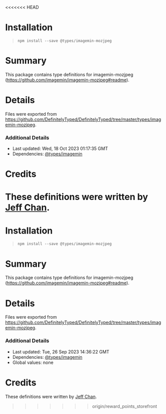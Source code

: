 <<<<<<< HEAD
# Installation
> `npm install --save @types/imagemin-mozjpeg`

# Summary
This package contains type definitions for imagemin-mozjpeg (https://github.com/imagemin/imagemin-mozjpeg#readme).

# Details
Files were exported from https://github.com/DefinitelyTyped/DefinitelyTyped/tree/master/types/imagemin-mozjpeg.

### Additional Details
 * Last updated: Wed, 18 Oct 2023 01:17:35 GMT
 * Dependencies: [@types/imagemin](https://npmjs.com/package/@types/imagemin)

# Credits
These definitions were written by [Jeff Chan](https://github.com/hkjeffchan).
=======
# Installation
> `npm install --save @types/imagemin-mozjpeg`

# Summary
This package contains type definitions for imagemin-mozjpeg (https://github.com/imagemin/imagemin-mozjpeg#readme).

# Details
Files were exported from https://github.com/DefinitelyTyped/DefinitelyTyped/tree/master/types/imagemin-mozjpeg.

### Additional Details
 * Last updated: Tue, 26 Sep 2023 14:36:22 GMT
 * Dependencies: [@types/imagemin](https://npmjs.com/package/@types/imagemin)
 * Global values: none

# Credits
These definitions were written by [Jeff Chan](https://github.com/hkjeffchan).
>>>>>>> origin/reward_points_storefront
